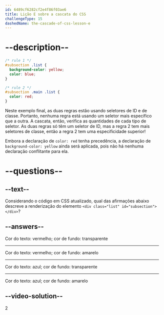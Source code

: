 ```yaml
---
id: 6489cf6282cf2e4f86f03ae6
title: Lição E sobre a cascata do CSS
challengeType: 15
dashedName: the-cascade-of-css-lesson-e
---
```


# --description--

```css
/* rule 1 */
#subsection .list {
  background-color: yellow;
  color: blue;
}

/* rule 2 */
#subsection .main .list {
  color: red;
}
```

Neste exemplo final, as duas regras estão usando seletores de ID e de classe. Portanto, nenhuma regra está usando um seletor mais específico que a outra. A cascata, então, verifica as quantidades de cada tipo de seletor. As duas regras só têm um seletor de ID, mas a regra 2 tem mais seletores de classe, então a regra 2 tem uma especificidade superior!

Embora a declaração de `color: red` tenha precedência, a declaração de `background-color: yellow` ainda será aplicada, pois não há nenhuma declaração conflitante para ela.

# --questions--

## --text--

Considerando o código em CSS atualizado, qual das afirmações abaixo descreve a renderização do elemento `<div class="list" id="subsection"></div>`?

## --answers--

Cor do texto: vermelho; cor de fundo: transparente

---

Cor do texto: vermelho; cor de fundo: amarelo

---

Cor do texto: azul; cor de fundo: transparente

---

Cor do texto: azul; cor de fundo: amarelo

## --video-solution--

2
